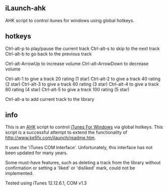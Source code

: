 ## iLaunch-ahk
AHK script to control itunes for windows using global hotkeys.
## hotkeys
Ctrl-alt-p to play/pause the current track
Ctrl-alt-s to skip to the next track
Ctrl-alt-b to go back to the previous track

Ctrl-alt-ArrowUp to increase volume
Ctrl-alt-ArrowDown to decrease volume

Ctrl-alt-1 to give a track 20 rating (1 star)
Ctrl-alt-2 to give a track 40 rating (2 star)
Ctrl-alt-3 to give a track 60 rating (3 star)
Ctrl-alt-4 to give a track 80 rating (4 star)
Ctrl-alt-5 to give a track 100 rating (5 star)

Ctrl-alt-a to add current track to the library
## info
This is an [AHK](https://www.autohotkey.com/) script to control [iTunes For Windows](https://apps.microsoft.com/store/detail/itunes/9PB2MZ1ZMB1S) via global hotkeys.
This script is a successful attempt to extend the functionality of http://www.ke5fx.com/ilaunch/readme.htm.

It uses the 'iTunes COM Interface'.
Unfortunately, this interface has not been updated for many years.

Some must-have features, such as deleting a track from the library without confirmation or setting a 'liked' or 'disliked' mark, could not be implemented.

Tested using iTunes 12.12.6.1, COM v1.3
